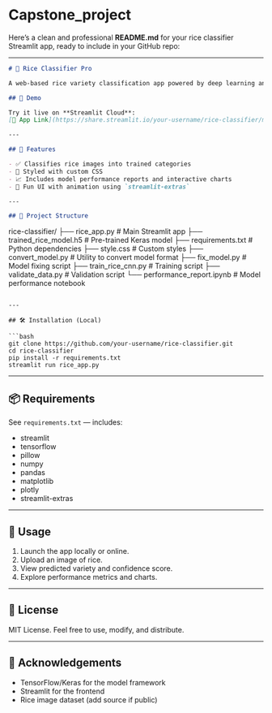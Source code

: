 # Capstone_project
Here’s a clean and professional **README.md** for your rice classifier Streamlit app, ready to include in your GitHub repo:

---

```markdown
# 🍚 Rice Classifier Pro

A web-based rice variety classification app powered by deep learning and built with [Streamlit](https://streamlit.io). Upload an image of rice, and the app will predict its variety using a pre-trained CNN model.

## 🚀 Demo

Try it live on **Streamlit Cloud**:  
[🔗 App Link](https://share.streamlit.io/your-username/rice-classifier/main/rice_app.py) *(replace with your actual URL)*

---

## 🧠 Features

- ✅ Classifies rice images into trained categories
- 🎨 Styled with custom CSS
- 📈 Includes model performance reports and interactive charts
- 🎉 Fun UI with animation using `streamlit-extras`

---

## 📂 Project Structure

```

rice-classifier/
├── rice\_app.py               # Main Streamlit app
├── trained\_rice\_model.h5     # Pre-trained Keras model
├── requirements.txt          # Python dependencies
├── style.css                 # Custom styles
├── convert\_model.py          # Utility to convert model format
├── fix\_model.py              # Model fixing script
├── train\_rice\_cnn.py         # Training script
├── validate\_data.py          # Validation script
└── performance\_report.ipynb  # Model performance notebook

````

---

## 🛠 Installation (Local)

```bash
git clone https://github.com/your-username/rice-classifier.git
cd rice-classifier
pip install -r requirements.txt
streamlit run rice_app.py
````

---

## 📦 Requirements

See `requirements.txt` — includes:

* streamlit
* tensorflow
* pillow
* numpy
* pandas
* matplotlib
* plotly
* streamlit-extras

---

## 📸 Usage

1. Launch the app locally or online.
2. Upload an image of rice.
3. View predicted variety and confidence score.
4. Explore performance metrics and charts.

---

## 📜 License

MIT License. Feel free to use, modify, and distribute.

---

## 🙏 Acknowledgements

* TensorFlow/Keras for the model framework
* Streamlit for the frontend
* Rice image dataset (add source if public)

```
